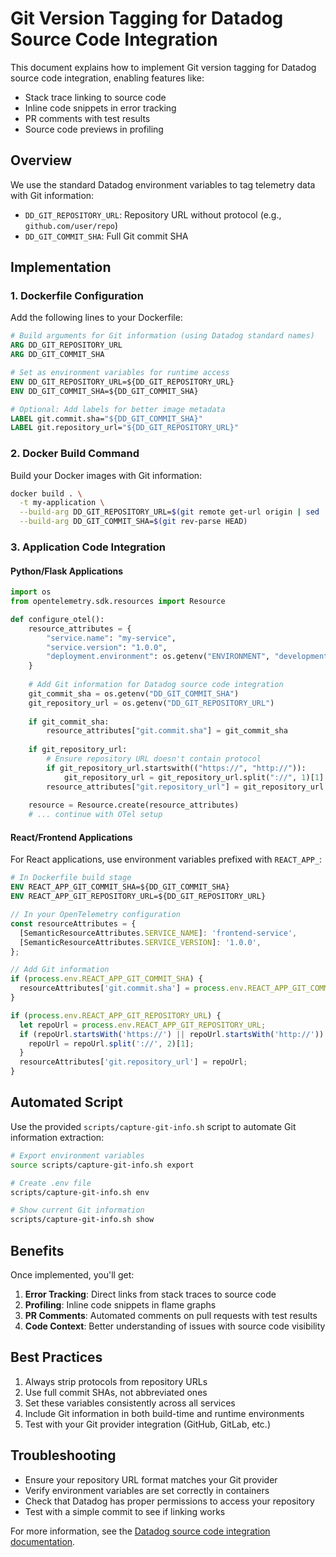 # Git Version Tagging for Datadog Source Code Integration

This document explains how to implement Git version tagging for Datadog source code integration, enabling features like:

- Stack trace linking to source code
- Inline code snippets in error tracking
- PR comments with test results
- Source code previews in profiling

## Overview

We use the standard Datadog environment variables to tag telemetry data with Git information:
- `DD_GIT_REPOSITORY_URL`: Repository URL without protocol (e.g., `github.com/user/repo`)
- `DD_GIT_COMMIT_SHA`: Full Git commit SHA

## Implementation

### 1. Dockerfile Configuration

Add the following lines to your Dockerfile:

```dockerfile
# Build arguments for Git information (using Datadog standard names)
ARG DD_GIT_REPOSITORY_URL
ARG DD_GIT_COMMIT_SHA

# Set as environment variables for runtime access
ENV DD_GIT_REPOSITORY_URL=${DD_GIT_REPOSITORY_URL}
ENV DD_GIT_COMMIT_SHA=${DD_GIT_COMMIT_SHA}

# Optional: Add labels for better image metadata
LABEL git.commit.sha="${DD_GIT_COMMIT_SHA}"
LABEL git.repository_url="${DD_GIT_REPOSITORY_URL}"
```

### 2. Docker Build Command

Build your Docker images with Git information:

```bash
docker build . \
  -t my-application \
  --build-arg DD_GIT_REPOSITORY_URL=$(git remote get-url origin | sed 's|.*://||' | sed 's|\.git$||') \
  --build-arg DD_GIT_COMMIT_SHA=$(git rev-parse HEAD)
```

### 3. Application Code Integration

#### Python/Flask Applications

```python
import os
from opentelemetry.sdk.resources import Resource

def configure_otel():
    resource_attributes = {
        "service.name": "my-service",
        "service.version": "1.0.0",
        "deployment.environment": os.getenv("ENVIRONMENT", "development"),
    }
    
    # Add Git information for Datadog source code integration
    git_commit_sha = os.getenv("DD_GIT_COMMIT_SHA")
    git_repository_url = os.getenv("DD_GIT_REPOSITORY_URL")
    
    if git_commit_sha:
        resource_attributes["git.commit.sha"] = git_commit_sha
        
    if git_repository_url:
        # Ensure repository URL doesn't contain protocol
        if git_repository_url.startswith(("https://", "http://")):
            git_repository_url = git_repository_url.split("://", 1)[1]
        resource_attributes["git.repository_url"] = git_repository_url
        
    resource = Resource.create(resource_attributes)
    # ... continue with OTel setup
```

#### React/Frontend Applications

For React applications, use environment variables prefixed with `REACT_APP_`:

```dockerfile
# In Dockerfile build stage
ENV REACT_APP_GIT_COMMIT_SHA=${DD_GIT_COMMIT_SHA}
ENV REACT_APP_GIT_REPOSITORY_URL=${DD_GIT_REPOSITORY_URL}
```

```javascript
// In your OpenTelemetry configuration
const resourceAttributes = {
  [SemanticResourceAttributes.SERVICE_NAME]: 'frontend-service',
  [SemanticResourceAttributes.SERVICE_VERSION]: '1.0.0',
};

// Add Git information
if (process.env.REACT_APP_GIT_COMMIT_SHA) {
  resourceAttributes['git.commit.sha'] = process.env.REACT_APP_GIT_COMMIT_SHA;
}

if (process.env.REACT_APP_GIT_REPOSITORY_URL) {
  let repoUrl = process.env.REACT_APP_GIT_REPOSITORY_URL;
  if (repoUrl.startsWith('https://') || repoUrl.startsWith('http://')) {
    repoUrl = repoUrl.split('://', 2)[1];
  }
  resourceAttributes['git.repository_url'] = repoUrl;
}
```

## Automated Script

Use the provided `scripts/capture-git-info.sh` script to automate Git information extraction:

```bash
# Export environment variables
source scripts/capture-git-info.sh export

# Create .env file
scripts/capture-git-info.sh env

# Show current Git information
scripts/capture-git-info.sh show
```

## Benefits

Once implemented, you'll get:

1. **Error Tracking**: Direct links from stack traces to source code
2. **Profiling**: Inline code snippets in flame graphs
3. **PR Comments**: Automated comments on pull requests with test results
4. **Code Context**: Better understanding of issues with source code visibility

## Best Practices

1. Always strip protocols from repository URLs
2. Use full commit SHAs, not abbreviated ones
3. Set these variables consistently across all services
4. Include Git information in both build-time and runtime environments
5. Test with your Git provider integration (GitHub, GitLab, etc.)

## Troubleshooting

- Ensure your repository URL format matches your Git provider
- Verify environment variables are set correctly in containers
- Check that Datadog has proper permissions to access your repository
- Test with a simple commit to see if linking works

For more information, see the [Datadog source code integration documentation](https://docs.datadoghq.com/integrations/guide/source-code-integration/).
